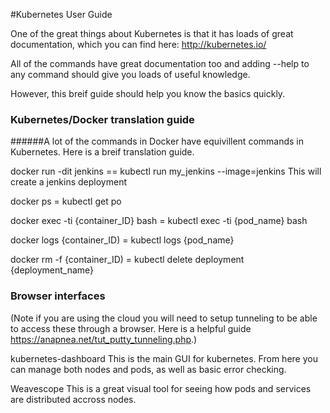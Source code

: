 #Kubernetes User Guide

One of the great things about Kubernetes is that it has loads of great documentation, which you can find here:
http://kubernetes.io/

All of the commands have great documentation too and adding --help to any command should give you loads of useful knowledge.

However, this breif guide should help you know the basics quickly.

### Kubernetes/Docker translation guide
######A lot of the commands in Docker have equivillent commands in Kubernetes. Here is a breif translation guide.


docker run -dit jenkins   ==    kubectl run my_jenkins --image=jenkins
 This will create a jenkins deployment
  
docker ps   =   kubectl get po

docker exec -ti {container_ID} bash    =   kubectl exec -ti {pod_name} bash

docker logs {container_ID)    =     kubectl logs {pod_name}

docker rm -f {container_ID)   =   kubectl delete deployment {deployment_name}

### Browser interfaces
(Note if you are using the cloud you will need to setup tunneling to be able to access these through a browser.
Here is a helpful guide https://anapnea.net/tut_putty_tunneling.php.)


kubernetes-dashboard
This is the main GUI for kubernetes. From here you can manage both nodes and pods, as well as basic error checking.

Weavescope
This is a great visual tool for seeing how pods and services are distributed accross nodes.
